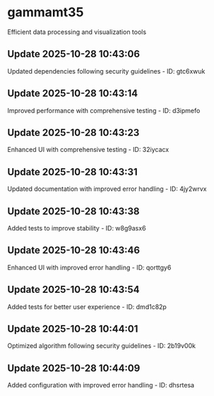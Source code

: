 # gammamt35
Efficient data processing and visualization tools

## Update 2025-10-28 10:43:06
Updated dependencies following security guidelines - ID: gtc6xwuk


## Update 2025-10-28 10:43:14
Improved performance with comprehensive testing - ID: d3ipmefo


## Update 2025-10-28 10:43:23
Enhanced UI with comprehensive testing - ID: 32iycacx


## Update 2025-10-28 10:43:31
Updated documentation with improved error handling - ID: 4jy2wrvx


## Update 2025-10-28 10:43:38
Added tests to improve stability - ID: w8g9asx6


## Update 2025-10-28 10:43:46
Enhanced UI with improved error handling - ID: qorttgy6


## Update 2025-10-28 10:43:54
Added tests for better user experience - ID: dmd1c82p


## Update 2025-10-28 10:44:01
Optimized algorithm following security guidelines - ID: 2b19v00k


## Update 2025-10-28 10:44:09
Added configuration with improved error handling - ID: dhsrtesa

